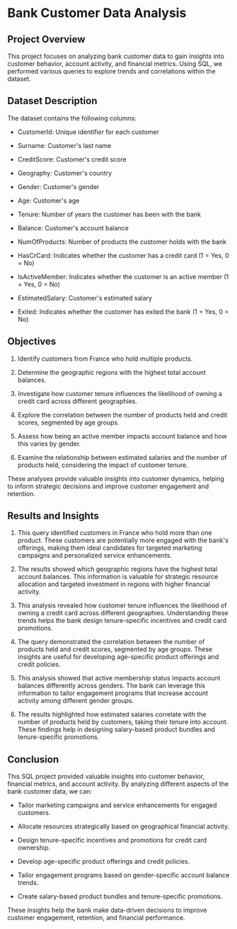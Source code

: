 # Bank Customer Data Analysis

## Project Overview
This project focuses on analyzing bank customer data to gain insights into customer behavior, account activity, and financial metrics. Using SQL, we performed various queries to explore trends and correlations within the dataset.

## Dataset Description
The dataset contains the following columns:

- CustomerId: Unique identifier for each customer

- Surname: Customer's last name

- CreditScore: Customer's credit score

- Geography: Customer's country

- Gender: Customer's gender

- Age: Customer's age

- Tenure: Number of years the customer has been with the bank

- Balance: Customer's account balance

- NumOfProducts: Number of products the customer holds with the bank

- HasCrCard: Indicates whether the customer has a credit card (1 = Yes, 0 = No)

- IsActiveMember: Indicates whether the customer is an active member (1 = Yes, 0 = No)

- EstimatedSalary: Customer's estimated salary

- Exited: Indicates whether the customer has exited the bank (1 = Yes, 0 = No)

## Objectives

1. Identify customers from France who hold multiple products.

2. Determine the geographic regions with the highest total account balances.

3. Investigate how customer tenure influences the likelihood of owning a credit card across different geographies.

4. Explore the correlation between the number of products held and credit scores, segmented by age groups.

5. Assess how being an active member impacts account balance and how this varies by gender.

6. Examine the relationship between estimated salaries and the number of products held, considering the impact of customer tenure.

These analyses provide valuable insights into customer dynamics, helping to inform strategic decisions and improve customer engagement and retention.

## Results and Insights

1. This query identified customers in France who hold more than one product. These customers are potentially more engaged with the bank's offerings, making them ideal candidates for targeted marketing campaigns and personalized service enhancements.

2. The results showed which geographic regions have the highest total account balances. This information is valuable for strategic resource allocation and targeted investment in regions with higher financial activity.

3. This analysis revealed how customer tenure influences the likelihood of owning a credit card across different geographies. Understanding these trends helps the bank design tenure-specific incentives and credit card promotions.

4. The query demonstrated the correlation between the number of products held and credit scores, segmented by age groups. These insights are useful for developing age-specific product offerings and credit policies.

5. This analysis showed that active membership status impacts account balances differently across genders. The bank can leverage this information to tailor engagement programs that increase account activity among different gender groups.

6. The results highlighted how estimated salaries correlate with the number of products held by customers, taking their tenure into account. These findings help in designing salary-based product bundles and tenure-specific promotions.

## Conclusion

This SQL project provided valuable insights into customer behavior, financial metrics, and account activity. By analyzing different aspects of the bank customer data, we can:

- Tailor marketing campaigns and service enhancements for engaged customers.

- Allocate resources strategically based on geographical financial activity.

- Design tenure-specific incentives and promotions for credit card ownership.

- Develop age-specific product offerings and credit policies.

- Tailor engagement programs based on gender-specific account balance trends.

- Create salary-based product bundles and tenure-specific promotions.

These insights help the bank make data-driven decisions to improve customer engagement, retention, and financial performance.
